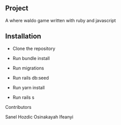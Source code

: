 ## Project

A where waldo game written with ruby and javascript
## Installation
* Clone the repository

* Run bundle install 

* Run migrations

* Run rails db:seed

* Run yarn install

* Run rails s

Contributors 

Sanel Hozdic
Osinakayah Ifeanyi